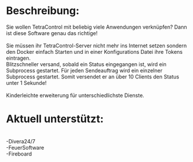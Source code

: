 <h1>Beschreibung:</h1>
Sie wollen TetraControl mit beliebig viele Anwendungen verknüpfen? Dann ist diese Software genau das richtige! <br>
<br>
Sie müssen ihr TetraControl-Server nicht mehr ins Internet setzen sondern den Docker einfach Starten und in einer Konfigurations Datei ihre Tokens eintragen.<br>
Blitzschneller versand, sobald ein Status eingegangen ist, wird ein Subprocess gestartet. Für jeden Sendeauftrag wird ein einzelner Subprocess gestartet. Somit versendet er an über 10 Clients den Status unter 1 Sekunde!<br>
<br>
Kinderleichte erweiterung für unterschiedlichste Dienste.<br>
<h1>Aktuell unterstützt:</h1><br>
-Divera24/7<br>
-FeuerSoftware<br>
-Fireboard<br>

